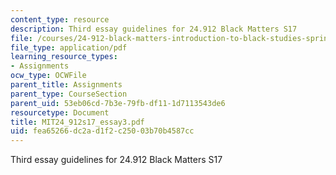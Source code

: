 ```yaml
---
content_type: resource
description: Third essay guidelines for 24.912 Black Matters S17
file: /courses/24-912-black-matters-introduction-to-black-studies-spring-2017/fea65266dc2ad1f2c25003b70b4587cc_MIT24_912s17_essay3.pdf
file_type: application/pdf
learning_resource_types:
- Assignments
ocw_type: OCWFile
parent_title: Assignments
parent_type: CourseSection
parent_uid: 53eb06cd-7b3e-79fb-df11-1d7113543de6
resourcetype: Document
title: MIT24_912s17_essay3.pdf
uid: fea65266-dc2a-d1f2-c250-03b70b4587cc
---
```

Third essay guidelines for 24.912 Black Matters S17

